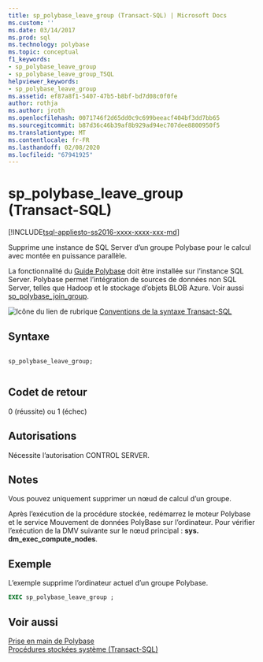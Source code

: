```yaml
---
title: sp_polybase_leave_group (Transact-SQL) | Microsoft Docs
ms.custom: ''
ms.date: 03/14/2017
ms.prod: sql
ms.technology: polybase
ms.topic: conceptual
f1_keywords:
- sp_polybase_leave_group
- sp_polybase_leave_group_TSQL
helpviewer_keywords:
- sp_polybase_leave_group
ms.assetid: ef87a8f1-5407-47b5-b8bf-bd7d08c0f0fe
author: rothja
ms.author: jroth
ms.openlocfilehash: 0071746f2d65dd0c9c699beeacf404bf3dd7bb65
ms.sourcegitcommit: b87d36c46b39af8b929ad94ec707dee8800950f5
ms.translationtype: MT
ms.contentlocale: fr-FR
ms.lasthandoff: 02/08/2020
ms.locfileid: "67941925"
---
```

# <a name="sp_polybase_leave_group-transact-sql"></a>sp_polybase_leave_group (Transact-SQL)
[!INCLUDE[tsql-appliesto-ss2016-xxxx-xxxx-xxx-md](../../includes/tsql-appliesto-ss2016-xxxx-xxxx-xxx-md.md)]

  Supprime une instance de SQL Server d’un groupe Polybase pour le calcul avec montée en puissance parallèle. 
 
 La fonctionnalité du [Guide Polybase](../../relational-databases/polybase/polybase-guide.md) doit être installée sur l’instance SQL Server.  Polybase permet l’intégration de sources de données non SQL Server, telles que Hadoop et le stockage d’objets BLOB Azure. Voir aussi [sp_polybase_join_group](../../relational-databases/system-stored-procedures/polybase-stored-procedures-sp-polybase-join-group.md).  
  
 ![Icône du lien de rubrique](../../database-engine/configure-windows/media/topic-link.gif "Icône du lien de rubrique") [Conventions de la syntaxe Transact-SQL](../../t-sql/language-elements/transact-sql-syntax-conventions-transact-sql.md)  
  
## <a name="syntax"></a>Syntaxe  
  
```  
  
sp_polybase_leave_group;  
  
```  
  
## <a name="return-code-values"></a>Codet de retour  
 0 (réussite) ou 1 (échec)  
  
## <a name="permissions"></a>Autorisations  
 Nécessite l’autorisation CONTROL SERVER.  
  
## <a name="remarks"></a>Notes  
 Vous pouvez uniquement supprimer un nœud de calcul d’un groupe.  
  
 Après l’exécution de la procédure stockée, redémarrez le moteur Polybase et le service Mouvement de données PolyBase sur l’ordinateur. Pour vérifier l’exécution de la DMV suivante sur le nœud principal : **sys. dm_exec_compute_nodes**.  
  
## <a name="example"></a>Exemple  
 L’exemple supprime l’ordinateur actuel d’un groupe Polybase.  
  
```sql  
EXEC sp_polybase_leave_group ;  
```  
  
## <a name="see-also"></a>Voir aussi  
 [Prise en main de Polybase](../../relational-databases/polybase/get-started-with-polybase.md)   
 [Procédures stockées système &#40;Transact-SQL&#41;](../../relational-databases/system-stored-procedures/system-stored-procedures-transact-sql.md)  
  
  
